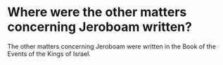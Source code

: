 # Where were the other matters concerning Jeroboam written?

The other matters concerning Jeroboam were written in the Book of the Events of the Kings of Israel.
